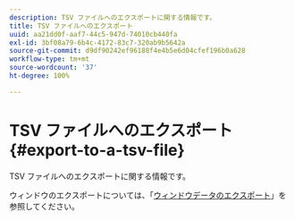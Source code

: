 ```yaml
---
description: TSV ファイルへのエクスポートに関する情報です。
title: TSV ファイルへのエクスポート
uuid: aa21dd0f-aaf7-44c5-947d-74010cb440fa
exl-id: 3bf08a79-6b4c-4172-83c7-320ab9b5642a
source-git-commit: d9df90242ef96188f4e4b5e6d04cfef196b0a628
workflow-type: tm+mt
source-wordcount: '37'
ht-degree: 100%

---
```


# TSV ファイルへのエクスポート{#export-to-a-tsv-file}

TSV ファイルへのエクスポートに関する情報です。

ウィンドウのエクスポートについては、「[ウィンドウデータのエクスポート](../../../../home/c-get-started/c-wk-win-wksp/c-exp-win-data.md#concept-8df61d64ed434cc5a499023c44197349)」を参照してください。
